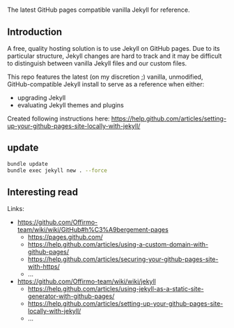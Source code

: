 #

The latest GitHub pages compatible vanilla Jekyll for reference.

## Introduction
A free, quality hosting solution is to use Jekyll on GitHub pages.
Due to its particular structure, Jekyll changes are hard to track
and it may be difficult to distinguish between vanilla Jekyll files and our custom files.

This repo features the latest (on my discretion ;) vanilla, unmodified, GitHub-compatible Jekyll install
to serve as a reference when either:
- upgrading Jekyll
- evaluating Jekyll themes and plugins

Created following instructions here: https://help.github.com/articles/setting-up-your-github-pages-site-locally-with-jekyll/

## update
```sh
bundle update
bundle exec jekyll new . --force
```

## Interesting read
Links:
* https://github.com/Offirmo-team/wiki/wiki/GitHub#h%C3%A9bergement-pages
  * https://pages.github.com/
  * https://help.github.com/articles/using-a-custom-domain-with-github-pages/
  * https://help.github.com/articles/securing-your-github-pages-site-with-https/
  * ...
* https://github.com/Offirmo-team/wiki/wiki/jekyll
  * https://help.github.com/articles/using-jekyll-as-a-static-site-generator-with-github-pages/
  * https://help.github.com/articles/setting-up-your-github-pages-site-locally-with-jekyll/
  * ...
